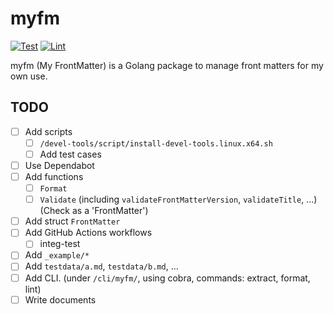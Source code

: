 # myfm

[![Test](https://github.com/rnazmo/myfm/actions/workflows/test.yml/badge.svg)](https://github.com/rnazmo/myfm/actions/workflows/test.yml)
[![Lint](https://github.com/rnazmo/myfm/actions/workflows/lint.yml/badge.svg)](https://github.com/rnazmo/myfm/actions/workflows/lint.yml)

myfm (My FrontMatter) is a Golang package to manage front matters for my own use.

## TODO

- [ ] Add scripts
  - [ ] `/devel-tools/script/install-devel-tools.linux.x64.sh`
  - [ ] Add test cases
- [ ] Use Dependabot
- [ ] Add functions
  - [ ] `Format`
  - [ ] `Validate` (including `validateFrontMatterVersion`, `validateTitle`, ...) (Check as a 'FrontMatter')
- [ ] Add struct `FrontMatter`
- [ ] Add GitHub Actions workflows
  - [ ] integ-test
- [ ] Add `_example/*`
- [ ] Add `testdata/a.md`, `testdata/b.md`, ...
- [ ] Add CLI. (under `/cli/myfm/`, using cobra, commands: extract, format, lint)
- [ ] Write documents
